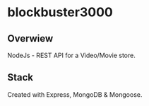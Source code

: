 # blockbuster3000

## Overwiew
NodeJs - REST API for a Video/Movie store. 

## Stack
Created with Express, MongoDB & Mongoose.
